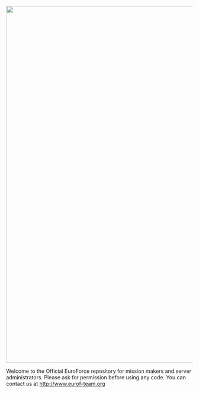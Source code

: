 <p align="center">
  <a href="http://www.eurof-team.org">
    <img src="https://i.imgur.com/yb6KIsa.jpg" width="960">
  </a>
</p>

Welcome to the Official EuroForce repository for mission makers and server administrators. Please ask for permission before using any code. You can contact us at http://www.eurof-team.org
